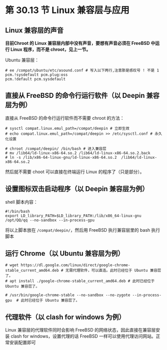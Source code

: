# 第 30.13 节 Linux 兼容层与应用

## Linux 兼容层的声音

**目前Chroot 的 Linux 兼容层内部中没有声音，要想有声音必须在 FreeBSD 中运行 Linux 程序，而不是 chroot，见上一节。**

Ubuntu 兼容层：

```shell
# ee /compat/ubuntu/etc/asound.conf # 写入以下两行,注意那是感叹号 ! 不是 1 
pcm.!sysdefault pcm.plug:oss
pcm.!default pcm.sysdefault
```

## 直接从 FreeBSD 的命令行运行软件（以 Deepin 兼容层为例）

直接从 FreeBSD 的命令行运行软件而不需要 chroot 的方法：

```shell-session
# sysctl compat.linux.emul_path=/compat/deepin # 立即生效
# echo compat.linux.emul_path=/compat/deepin >> /etc/sysctl.conf # 永久化设置
```
```shell-session
# chroot /compat/deepin/ /bin/bash # 进入兼容层
# mv /lib64/ld-linux-x86-64.so.2 /lib64/ld-linux-x86-64.so.2.back
# ln -s /lib/x86-64-linux-gnu/ld-linux-x86-64.so.2  /lib64/ld-linux-x86-64.so.2
```

然后就不需要 choot 可以直接在终端运行 Linux 的程序了（只是部分）。

## 设置图标双击启动程序（以 Deepin 兼容层为例）

shell 脚本内容：

```shell-session
#!/bin/bash
export LD_library_PATH=$LD_library_PATH:/lib/x86_64-linux-gnu
/opt/QQ/qq --no-sandbox --in-process-gpu 
```

将以上脚本放在 `/compat/deepin/`，然后用 FreeBSD 执行兼容层里的 bash 执行脚本

## 运行 Chrome（以 Ubuntu 兼容层为例）

```shell-session
# wget https://dl.google.com/linux/direct/google-chrome-stable_current_amd64.deb # 无需代理软件，可以直连。此时已经位于 Ubuntu 兼容层了。
# apt install ./google-chrome-stable_current_amd64.deb # 此时已经位于 Ubuntu 兼容层了。
```

```shell-session
# /usr/bin/google-chrome-stable --no-sandbox --no-zygote --in-process-gpu  # 此时已经位于 Ubuntu 兼容层了。
```


## 代理软件（以 clash for windows 为例）


Linux 兼容层的代理软件同时会影响 FreeBSD 的网络状态，因此直接在兼容层安装 clash for windows，设置代理的话 FreeBSD 一样可以使用代理访问网站。正常安装配置即可

